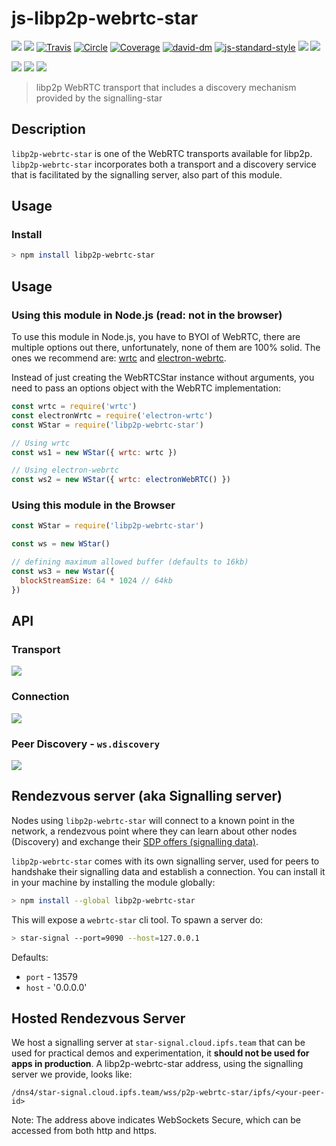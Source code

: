 # js-libp2p-webrtc-star

[![](https://img.shields.io/badge/made%20by-Protocol%20Labs-blue.svg?style=flat-square)](http://ipn.io)
[![](https://img.shields.io/badge/freenode-%23ipfs-blue.svg?style=flat-square)](http://webchat.freenode.net/?channels=%23ipfs)
[![Travis](https://travis-ci.org/libp2p/js-libp2p-webrtc-star.svg?style=flat-square)](https://travis-ci.org/libp2p/js-libp2p-webrtc-star)
[![Circle](https://circleci.com/gh/libp2p/js-libp2p-webrtc-star.svg?style=svg)](https://circleci.com/gh/libp2p/js-libp2p-webrtc-star)
[![Coverage](https://coveralls.io/repos/github/libp2p/js-libp2p-webrtc-star/badge.svg?branch=master)](https://coveralls.io/github/libp2p/js-libp2p-webrtc-star?branch=master)
[![david-dm](https://david-dm.org/libp2p/js-libp2p-webrtc-star.svg?style=flat-square)](https://david-dm.org/libp2p/js-libp2p-webrtc-star)
[![js-standard-style](https://img.shields.io/badge/code%20style-standard-brightgreen.svg?style=flat-square)](https://github.com/feross/standard)
![](https://img.shields.io/badge/npm-%3E%3D3.0.0-orange.svg?style=flat-square)
![](https://img.shields.io/badge/Node.js-%3E%3D6.0.0-orange.svg?style=flat-square)

[![](https://raw.githubusercontent.com/libp2p/interface-transport/master/img/badge.png)](https://github.com/libp2p/interface-transport)
[![](https://raw.githubusercontent.com/libp2p/interface-connection/master/img/badge.png)](https://github.com/libp2p/interface-connection)
[![](https://github.com/libp2p/interface-peer-discovery/raw/master/img/badge.png)](https://github.com/libp2p/interface-peer-discovery)

> libp2p WebRTC transport that includes a discovery mechanism provided by the signalling-star

## Description

`libp2p-webrtc-star` is one of the WebRTC transports available for libp2p. `libp2p-webrtc-star` incorporates both a transport and a discovery service that is facilitated by the signalling server, also part of this module.

## Usage

### Install

```bash
> npm install libp2p-webrtc-star
```

## Usage

### Using this module in Node.js (read: not in the browser)

To use this module in Node.js, you have to BYOI of WebRTC, there are multiple options out there, unfortunately, none of them are 100% solid. The ones we recommend are: [wrtc](http://npmjs.org/wrtc) and [electron-webrtc](https://www.npmjs.com/package/electron-webrtc).

Instead of just creating the WebRTCStar instance without arguments, you need to pass an options object with the WebRTC implementation:

```JavaScript
const wrtc = require('wrtc')
const electronWrtc = require('electron-wrtc')
const WStar = require('libp2p-webrtc-star')

// Using wrtc
const ws1 = new WStar({ wrtc: wrtc })

// Using electron-webrtc
const ws2 = new WStar({ wrtc: electronWebRTC() })
```

### Using this module in the Browser

```JavaScript
const WStar = require('libp2p-webrtc-star')

const ws = new WStar()

// defining maximum allowed buffer (defaults to 16kb)
const ws3 = new Wstar({
  blockStreamSize: 64 * 1024 // 64kb
})
```

## API

### Transport

[![](https://raw.githubusercontent.com/libp2p/interface-transport/master/img/badge.png)](https://github.com/libp2p/interface-transport)

### Connection

[![](https://raw.githubusercontent.com/libp2p/interface-connection/master/img/badge.png)](https://github.com/libp2p/interface-connection)

### Peer Discovery - `ws.discovery`

[![](https://github.com/libp2p/interface-peer-discovery/raw/master/img/badge.png)](https://github.com/libp2p/interface-peer-discovery)

## Rendezvous server (aka Signalling server)

Nodes using `libp2p-webrtc-star` will connect to a known point in the network, a rendezvous point where they can learn about other nodes (Discovery) and exchange their [SDP offers (signalling data)](https://www.html5rocks.com/en/tutorials/webrtc/infrastructure/).

`libp2p-webrtc-star` comes with its own signalling server, used for peers to handshake their signalling data and establish a connection. You can install it in your machine by installing the module globally:

```bash
> npm install --global libp2p-webrtc-star
```

This will expose a `webrtc-star` cli tool. To spawn a server do:

```bash
> star-signal --port=9090 --host=127.0.0.1
```

Defaults:

- `port` - 13579
- `host` - '0.0.0.0'

## Hosted Rendezvous Server

We host a signalling server at `star-signal.cloud.ipfs.team` that can be used for practical demos and experimentation, it **should not be used for apps in production**.
A libp2p-webrtc-star address, using the signalling server we provide, looks like:

`/dns4/star-signal.cloud.ipfs.team/wss/p2p-webrtc-star/ipfs/<your-peer-id>`

Note: The address above indicates WebSockets Secure, which can be accessed from both http and https.
